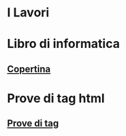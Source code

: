 <h1>I Lavori</h1>
<h1>Libro di informatica</h1>
<h2><a href="Copertina.html">Copertina</a></h2>
<h1>Prove di tag html</h1>
<h2><a href="Howto.html">Prove di tag</a>
